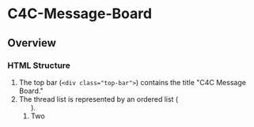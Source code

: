 # C4C-Message-Board

## Overview

### HTML Structure
1. The top bar (`<div class="top-bar">`) contains the title "C4C Message Board."
2. The thread list is represented by an ordered list (<ol>).
3. Two <script> tags include the JavaScript code (data.js and inline script).
4. The <style> tag includes CSS styles for formatting the appearance of the page.

### JavaScript (inline)
1. The inline JavaScript code fetches the container and populates the thread list using data from the threads array.
2. When a thread is clicked, the user is redirected to a detailed view of the thread with comments.
3. The script handles adding comments to a specific thread by dynamically updateing the HTML with comments.
4. If a username is stored in the local storage, it is used; otherwise, a random username is generated.
5. The "Send" button triggers an event listener to add a new comment. The comment is displayed on the page, and the thread's comment array is updated.

### CSS (inline)
1. The styles define the appearance of various elements, such as fonts, colors, margins, and padding.
2. The styles include responsive design elements, adjusting the layout for different screen sizes.

### Data
1. The threads array holds objects, each representing a message board thread. Each thread has an ID, title, author, date, content, and an array of comments.
2. Thread data is stored in the local storage. If no data is found, default threads are used. (NOTE: I was not able to implement a server-sided database.)

### Why do I fulfill the requirements?
1. Users are able to type a message and to post it to a board. The message has to be non-empty and 128 characters or less.
2. Users are able to view messages on the board from most to least recent.
3. Even though I was not able to implement a server-sided database, I used `localStorage` instead which means that comment data is local to an individual's computer. Being a first-year student with limited experience using HTML, CSS, and JavaScript, I believe that I did my best learning web development and implementing a message board application. However, with the resources and mentorship that C4C offers, I know that I would be able to easily implement this final requirement to this application to ensure that comments can be viewed from various devices.

### How do I start the application?
https://nnwetzel.github.io/C4C-Message-Board/
